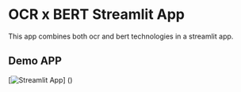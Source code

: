 # OCR x BERT Streamlit App

This app combines both ocr and bert technologies in a streamlit app.

## Demo APP

[![Streamlit App](https://static.streamlit.io/badges/streamlit_badge_black_white.svg)]
()

